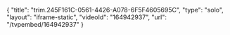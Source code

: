 {
    "title": "trim.245F161C-0561-4426-A078-6F5F4605695C",
    "type": "solo",
    "layout": "iframe-static",
    "videoId": "164942937",
    "url": "\/tvpembed\/164942937"
}